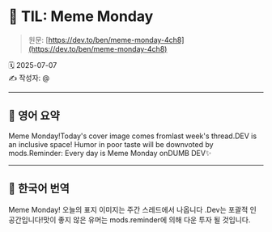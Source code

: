 # 📌 TIL: Meme Monday

> 원문: [https://dev.to/ben/meme-monday-4ch8](https://dev.to/ben/meme-monday-4ch8)

🗓 2025-07-07  
✍️ 작성자: @

---

## 🔹 영어 요약

Meme Monday!Today's cover image comes fromlast week's thread.DEV is an inclusive space! Humor in poor taste will be downvoted by mods.Reminder: Every day is Meme Monday onDUMB DEV✨

---

## 🔸 한국어 번역

Meme Monday! 오늘의 표지 이미지는 주간 스레드에서 나옵니다 .Dev는 포괄적 인 공간입니다!맛이 좋지 않은 유머는 mods.reminder에 의해 다운 투자 될 것입니다.
